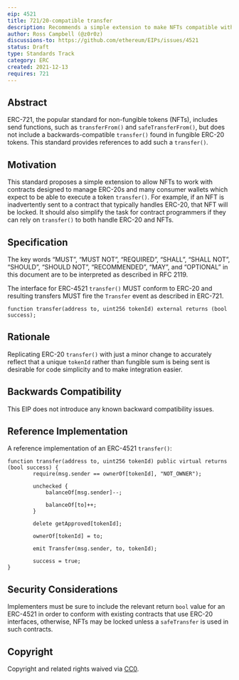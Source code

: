 ```yaml
---
eip: 4521
title: 721/20-compatible transfer
description: Recommends a simple extension to make NFTs compatible with apps and contracts that handle fungibles.
author: Ross Campbell (@z0r0z)
discussions-to: https://github.com/ethereum/EIPs/issues/4521
status: Draft
type: Standards Track
category: ERC
created: 2021-12-13
requires: 721
---
```


## Abstract
ERC-721, the popular standard for non-fungible tokens (NFTs), includes send functions, such as `transferFrom()` and `safeTransferFrom()`, but does not include a backwards-compatible `transfer()` found in fungible ERC-20 tokens. This standard provides references to add such a `transfer()`.

## Motivation
This standard proposes a simple extension to allow NFTs to work with contracts designed to manage ERC-20s and many consumer wallets which expect to be able to execute a token `transfer()`. For example, if an NFT is inadvertently sent to a contract that typically handles ERC-20, that NFT will be locked. It should also simplify the task for contract programmers if they can rely on `transfer()` to both handle ERC-20 and NFTs.

## Specification
The key words “MUST”, “MUST NOT”, “REQUIRED”, “SHALL”, “SHALL NOT”, “SHOULD”, “SHOULD NOT”, “RECOMMENDED”, “MAY”, and “OPTIONAL” in this document are to be interpreted as described in RFC 2119.

The interface for ERC-4521 `transfer()` MUST conform to ERC-20 and resulting transfers MUST fire the `Transfer` event as described in ERC-721.

```sol
function transfer(address to, uint256 tokenId) external returns (bool success);
```

## Rationale
Replicating ERC-20 `transfer()` with just a minor change to accurately reflect that a unique `tokenId` rather than fungible sum is being sent is desirable for code simplicity and to make integration easier.

## Backwards Compatibility
This EIP does not introduce any known backward compatibility issues.

## Reference Implementation
A reference implementation of an ERC-4521 `transfer()`:

```sol
function transfer(address to, uint256 tokenId) public virtual returns (bool success) {
        require(msg.sender == ownerOf[tokenId], "NOT_OWNER");

        unchecked {
            balanceOf[msg.sender]--; 
        
            balanceOf[to]++;
        }
        
        delete getApproved[tokenId];
        
        ownerOf[tokenId] = to;
        
        emit Transfer(msg.sender, to, tokenId); 
        
        success = true;
}
```

## Security Considerations
Implementers must be sure to include the relevant return `bool` value for an ERC-4521 in order to conform with existing contracts that use ERC-20 interfaces, otherwise, NFTs may be locked unless a `safeTransfer` is used in such contracts.

## Copyright
Copyright and related rights waived via [CC0](https://creativecommons.org/publicdomain/zero/1.0/).
